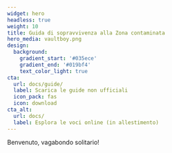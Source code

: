 ```yaml
---
widget: hero
headless: true
weight: 10
title: Guida di sopravvivenza alla Zona contaminata
hero_media: vaultboy.png
design:
  background:
    gradient_start: '#035ece'
    gradient_end: '#019bf4'
    text_color_light: true
cta:
  url: docs/guide/
  label: Scarica le guide non ufficiali
  icon_pack: fas
  icon: download
cta_alt:
  url: docs/
  label: Esplora le voci online (in allestimento)
---
```


Benvenuto, vagabondo solitario!


